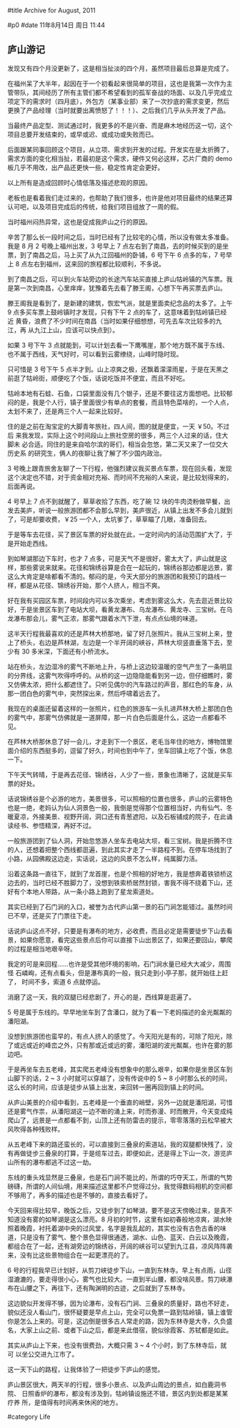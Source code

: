 #title Archive for August, 2011

#p0
#date 11年8月14日 周日 11:44

## 庐山游记

发现又有四个月没更新了，这是相当扯淡的四个月，虽然项目最后总算是完成了。

在福州呆了大半年，起因在于一个初看起来很简单的项目，这也是我第一次作为主
管带队，其间经历了所有主管们都不希望看到的孤军奋战的场面、以及几乎完成立
项定下的需求时（四月底），外包方（某事业部）来了一次抄底的需求变更，然后
更换了产品经理（当时就要出离愤怒了！！！）、之后我们几乎从头开发了产品。

当最终产品定型、测试通过时，我更多的不是兴奋、而是麻木地经历这一切，这个
项目总要开发结束的，或早或迟、或成功或失败而已。

后面跟某同事回顾这个项目，从立项、需求到开发的过程。开发实在是太折腾了，
需求方面的变化相当扯，若最初是这个需求，硬件又何必这样，芯片厂商的 demo
板几乎不用改，出产品还更快一些，稳定性肯定会更好。

以上所有是造成回顾时心情低落及描述悲观的原因。

老板也是看着我们走过来的，也帮助了我们很多，也许是他对项目最终的结果还算
认可吧，以及项目完成后的传统，给我们项目组放了一周的假。

当时福州闷热异常，这也是促成我庐山之行的原因。

辛苦了那么长一段时间之后，当时已经有了比较宅的心情，所以没有做太多准备。
我是 8 月 2 号晚上福州出发，3 号早上 7 点左右到了南昌，去的时候买到的是坐
票，到了南昌之后，马上买了从九江回福州的卧铺，6 号下午 6 点多的车，7 号早
上 8 点左右到福州，这来回的旅程都比较顺利，不多说。

到了南昌之后，可以到火车站旁边的长途汽车站买直接上庐山牯岭镇的汽车票。我
是第一次到南昌，心里痒痒，犹豫着先去看了滕王阁，心想下午再买票去庐山。

滕王阁我是看到了，是新建的建筑，恢宏气派，就是里面卖纪念品的太多了。上午
9 点多买车票上鼓岭镇时才发现，只有下午 2 点的车了，这意味着到牯岭镇已经近
黄昏，浪费了不少时间在南昌（当时如果仔细想想，可先去车次比较多的九江，再
从九江上山，应该可以快点到）。

如果 3 号下午 3 点就能到，可以计划去看一下鹰嘴崖，那个地方既不属于东线、
也不属于西线，天气好时，可以看到云雾缭绕，山峰时隐时现。

只可惜是 3 号下午 5 点半才到。山上凉爽之极，还飘着濛濛雨星，于是在天黑之
前逛了牯岭街，顺便吃了个饭，话说吃饭并不便宜，而且不好吃。

牯岭本地有石蛙、石鱼，口袋里面没有几个银子，还是不要往这方面想吧。比较郁
闷的是，我是个人行，镇子里面很少有单点的套餐，而且特色菜啥的，一个人点，
太划不来了，还是两三个人一起来比较好。

住的是之前在淘宝定的大脚青年旅社，四人间，图的就是便宜，一天 ￥50。不过后
来我发现，实际上这个时间段山上旅社空房的很多，两三个人过来的话，住大脚未
必合适。同住的是来自哈尔滨的哥们，相当会忽悠，第二天又来了一位交大历史系
的研究生，俩人的夜聊让我了解了不少国内政治。

3 号晚上跟青旅舍友聊了一下行程，他强烈建议我买景点车票，现在回头看，发现
这个决定也不错，对于资金相对充裕、而时间不充裕的人来说，是比较划得来的，
后面再说。

4 号早上 7 点不到就醒了，草草收拾了东西，吃了碗 12 块的牛肉烫粉做早餐，出
发去美庐，听说一般旅游团都不会那么早到，美庐很近，从镇上出发不多会儿就到
了，可是却要收费，￥25 一个人，太坑爹了，草草瞄了几眼，准备回去。

于是等车去花径，买了景区车票的好处就在此，一定时间内的活动范围扩大了，于
是开始走西线。

到如琴湖那边下车时，也才 7 点多，可是天气不是很好，雾太大了，庐山就是这
样，那些雾说来就来。花径和锦绣谷算是合在一起玩的，锦绣谷那边都是远景，雾
这么大肯定是啥都看不清的。郁闷的是，今天大部分的旅游团和我预订的路线一
样，都是从花径、锦绣谷开始，那个人挤人，相当不爽。

好在我有买园区车票，时间段内可以多次乘坐，考虑到雾这么大，先去逛近景比较
好，于是坐景区车到了电站大坝，看黄龙瀑布、乌龙瀑布、黄龙寺、三宝树。在乌
龙瀑布那会儿，雾气正浓，那雾气跟着水汽下泄，有点点仙境的味道。

这半天行程我最喜欢的还是芦林大桥那地，留了好几张照片。我从三宝树上来，登
上了桥头，右边是芦林湖，左边是一个半开阔的峡谷，芦林大坝竖直垂落下去，至
少有 30 多米深，下面还有小桥流水。

站在桥头，左边湿冷的雾气不断地上升，与桥上这边较温暖的空气产生了一条明显
的分界线，这雾气吹得呼呼的。从桥的这一边隐隐能看到另一边，但仔细瞧时，雾
又仿佛太浓，把什么都遮住了。只听见偶尔的汽车路过的声音，那红色的车身，从
那一团白色的雾气中，突然探出来，然后呼啸着远去了。

我现在的桌面还留着这样的一张照片，红色的旅游车一头扎进芦林大桥上那团白色
的雾气中，那雾气仿佛就是一道屏障，那一片白色后面是什么，这边一点都看不见。

在芦林大桥那休息了好一会儿，才走到下一个景区，老毛当年住的地方，博物馆里
面介绍的东西挺多的，逗留了好久，时间也到中午了，坐车回镇上吃了个饭，休息
一下。

下午天气转晴，于是再去花径、锦绣谷，人少了一些，景象也清晰了，这就是买车
票的好处。

话说锦绣谷是个必游的地方，美景很多，可以照相的位置也很多，庐山的云雾特色
也是一绝，老妈认为仙人洞景色一般，我倒是觉得那个位置相当好，内有仙气、冬
暖夏凉，外接美景、视野开阔，洞口还有青葱遮阳，以及石板铺成的院子，在此诵
读经书、参悟精深，再好不过。

一般旅游团到了仙人洞，开始忽悠游人坐车去电站大坝，看三宝树。我是折腾不住
的人，还想着把整个西线都逛遍，到此其实才走了一半路程不到。在停车场找到了
小路，从园佛殿这边走，实话说，这边的风景不怎么样，纯属脚力活。

沿着这条路一直往下，就到了龙首崖，也是个照相的好地方，我是想奔着铁锁桥这
边去的，当时已经不胜脚力了，没想到铁索桥居然封锁，害我不得不绕着下山，还
好有个本地人带路，从一条小路上跑到了星龙索道处。

其实已经到了石门涧的入口，被誉为古代庐山第一景的石门涧怎能错过。虽然时间
已不早，还是买了门票往下走。

话说庐山这点不好，只要是有瀑布的地方，必收费，而且必定是需要徒步下山去看
景，如果你愿意，看完这些景点后你可以直接下山出景区了，如果还要回山，攀爬
的过程是相当地艰辛呀。

我定的可是来回程……也许是受其他环境的影响，石门涧水量已经大大减少，周围怪
石嶙峋，还有点看头，但是瀑布真的一般，我只走到小亭子那，就开始往上赶了，
时间不多，索道 6 点就停运。

消磨了这一天，我的双腿已经悲剧了，开心的是，西线算是逛遍了。

5 号是属于东线的。早早地坐车到了含潘口，就为了看一下老妈描述的金光粼粼的
潘阳湖。

没想到旅游团也蛮早的，有点人挤人的感觉了。今天阳光是有的，可除了阳光，除
了或远或近的峰峦之外，只有那或近或远的雾，潘阳湖的波光粼粼，也许在雾的那
边吧。

于是再坐车去五老峰，其实爬五老峰没有想象中的那么艰辛，如果你是坐景区车到
山脚下的话，2 ~ 3 小时就可以穿越了，没有传说中的 5 ~ 8 小时那么长的时间，
这么长的时间，应该是徒步从镇上出发，来回转一圈再回到镇上的时间。

从庐山美景的介绍中看到，五老峰是一个垂直的峭壁，另外一边就是潘阳湖，可惜
还是雾气作祟，从潘阳湖这一边不断的涌上来，时而弥漫、时而散开，今天变成纯
爬山了，远景是一点都看不到，山顶上还有防雷击的提示，零零落落的云松早被大
风吹得各种残败样。

从五老峰下来的路还蛮长的，可以直接到三叠泉的索道站，我的双腿都快残了，没
有再做徒步三叠泉的打算，于是缆车过去，即便如此，还是得上下山一次，游览庐
山所有的瀑布都逃不过这一劫。

东线的重头戏显然是三叠泉，也是石门涧不能比的，所谓的巧夺天工，所谓的气势
磅礴，所谓的人间仙境，用来描述这里都不户觉得过分。我觉得数码相机的空间都
不够用了，再多的描述也是不够的，直接去看好了。

今天回来得比较早，晚饭之后，又徒步到了如琴湖，要不是这天傍晚过来，是真不
知道没有雾的如琴湖是这么漂亮。8 月初的时节，这里有如初春般地凉爽，湖水映
照着晚霞，衬托着湖中央的过风堂，名字是我乱起的，其实也没有古色古香的味
道，只是没有了雾气、整个景色显得很通透，湖水、山色、蓝天、白云以及晚霞，
都组合在了一起，还有湖旁边的锦绣谷，开阔的峡谷可以望到九江县，凉风阵阵袭
来，没有比这些景物组合在一起更漂亮的了。

6 号的行程我早已计划好，从剪刀峡徒步下山，一直到东林寺。早上有点雨，山径
湿漉漉的，要走得很小心，雾气也比较大。一直到半山腰，都没啥风景。剪刀峡瀑
布在山腰之下，再往下，还有陶渊明的古迹，之后就到了东林寺。

这边貌似开发得不够，因为论瀑布，没有石门涧、三叠泉的质量好，路也不好走，
貌似还没人看山门，很怀疑要是早点上山，完全可以免票一路到牯岭镇，镇上谁管
你是怎么上来的。可是，这边倒是很多古人常走的路，因为东林寺是大寺，久负盛
名，大家上山之前、或者下山之后，都是来此借宿，貌似徐霞客、苏轼都是如此。

其实从庐山上下来，也没有很费劲，大概只需 3 ~ 4 个小时，到了东林寺后，就可
以坐公交进九江市了。

这一天下山的路程，让我体验了一把徒步下庐山的感觉。

庐山景区很大，两天半的行程，很多小景点、以及庐山周边的景点，如白鹿洞书院、
日照香炉的瀑布，都没有涉及到，牯岭镇设施还不错，景区内到处都是某某疗养
所，是值得有时间再来休闲的地方。

#category Life

<!-- date: 2011-08-14T11:44:20+0800 -->



